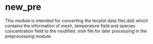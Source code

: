# new_pre
This module is intended for converting the tecplot data file(.dat) which contains the information of mesh, temperature field and species concentration field to the modified .msh file for later processing in the preprocessing module.
  
